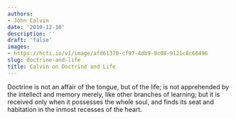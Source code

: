```yaml
---
authors:
- John Calvin
date: '2010-12-16'
description: ''
draft: 'false'
images:
- https://hcti.io/v1/image/afd61370-cf97-4db9-9c08-9121c8c66496
slug: doctrine-and-life
title: Calvin on Doctrine and Life
---
```


Doctrine is not an affair of the tongue, but of the life; is not apprehended by the intellect and memory merely, like other branches of learning; but it is received only when it possesses the whole soul, and finds its seat and habitation in the inmost recesses of the heart.